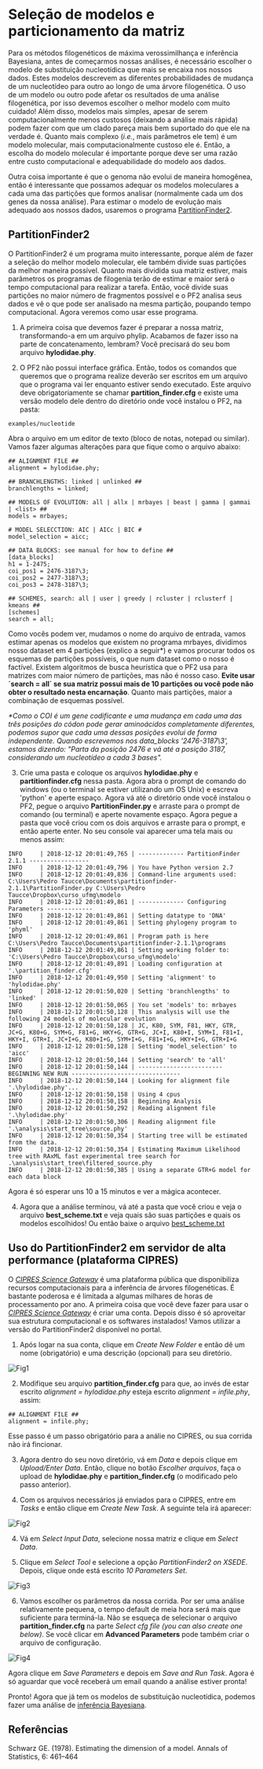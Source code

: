 # Seleção de modelos e particionamento da matriz

Para os métodos filogenéticos de máxima verossimilhança e inferência Bayesiana, antes de começarmos nossas análises, é necessário 
escolher o modelo de substituição nucleotídica que mais se encaixa nos nossos dados. Estes modelos descrevem as diferentes probabilidades
de mudança de um nucleotídeo para outro ao longo de uma árvore filogenética. O uso de um modelo ou outro pode afetar os resultados de 
uma análise filogenética, por isso devemos escolher o melhor modelo com muito cuidado! Além disso, modelos mais simples, apesar de serem
computacionalmente menos custosos (deixando a análise mais rápida) podem fazer com que um clado pareça mais bem suportado do que ele na
verdade é. Quanto mais complexo (*i.e.*, mais parâmetros ele tem) é um modelo molecular, mais computacionalmente custoso ele é. Então, a
escolha do modelo molecular é importante porque deve ser uma razão entre custo computacional e adequabilidade do modelo aos dados.

Outra coisa importante é que o genoma não evolui de maneira homogênea, então é interessante que possamos adequar os modelos moleculares 
a cada uma das partições que formos analisar (normalmente cada um dos genes da nossa análise). Para estimar o modelo de evolução mais 
adequado aos nossos dados, usaremos o programa [PartitionFinder2](https://github.com/brettc/partitionfinder/releases/tag/v2.1.1).

## PartitionFinder2

O PartitionFinder2 é um programa muito interessante, porque além de fazer a seleção do melhor modelo molecular, ele também divide suas 
partições da melhor maneira possível. Quanto mais dividida sua matriz estiver, mais parâmetros os programas de filogenia terão de 
estimar e maior será o tempo computacional para realizar a tarefa. Então, você divide suas partições no maior número de fragmentos 
possível e o PF2 analisa seus dados e vê o que pode ser analisado na mesma partição, poupando tempo computacional. Agora veremos como 
usar esse programa.

1) A primeira coisa que devemos fazer é preparar a nossa matriz, transformando-a em um arquivo phylip. Acabamos de fazer isso na parte 
de concatenamento, lembram? Você precisará do seu bom arquivo **hylodidae.phy**. 

2) O PF2 não possui interface gráfica. Então, todos os comandos que queremos que o programa realize deverão ser escritos em um arquivo 
que o programa vai ler enquanto estiver sendo executado. Este arquivo deve obrigatoriamente se chamar **partition_finder.cfg** e existe 
uma versão modelo dele dentro do diretório onde você instalou o PF2, na pasta:
```
examples/nucleotide
```
Abra o arquivo em um editor de texto (bloco de notas, notepad ou similar). Vamos fazer algumas alterações para que fique como o arquivo 
abaixo:
```
## ALIGNMENT FILE ##
alignment = hylodidae.phy;

## BRANCHLENGTHS: linked | unlinked ##
branchlengths = linked;

## MODELS OF EVOLUTION: all | allx | mrbayes | beast | gamma | gammai | <list> ##
models = mrbayes;

# MODEL SELECCTION: AIC | AICc | BIC #
model_selection = aicc;

## DATA BLOCKS: see manual for how to define ##
[data_blocks]
h1 = 1-2475;
coi_pos1 = 2476-3187\3;
coi_pos2 = 2477-3187\3;
coi_pos3 = 2478-3187\3;

## SCHEMES, search: all | user | greedy | rcluster | rclusterf | kmeans ##
[schemes]
search = all;
```
Como vocês podem ver, mudamos o nome do arquivo de entrada, vamos estimar apenas os modelos que existem no programa mrbayes, 
dividimos nosso dataset em 4 partições (explico a seguir\*) e vamos procurar todos os esquemas de partições possíveis, o que num 
dataset como o nosso é factível. Existem algoritmos de busca heurística que o PF2 usa para matrizes com maior número de partições, 
mas não é nosso caso. **Evite usar ´search = all´ se sua matriz possui mais de 10 partições ou você pode não obter o resultado nesta 
encarnação**. Quanto mais partições, maior a combinação de esquemas possível.

*\*Como o COI é um gene codificante e uma mudança em cada uma das três posições do códon pode gerar aminoácidos completamente diferentes,
podemos supor que cada uma dessas posições evolui de forma independente. Quando escrevemos nos data_blocks '2476-3187\3', estamos dizendo:
"Parta da posição 2476 e vá até a posição 3187, considerando um nucleotídeo a cada 3 bases".*


3) Crie uma pasta e coloque os arquivos **hylodidae.phy** e **partitionfinder.cfg** nessa pasta. Agora abra o prompt de comando do 
windows (ou o terminal se estiver utilizando um OS Unix) e escreva 'python' e aperte espaço. Agora vá até o diretório onde você instalou
o PF2, pegue o arquivo **PartitionFinder.py** e arraste para o prompt de comando (ou terminal) e aperte novamente espaço. Agora pegue 
a pasta que você criou com os dois arquivos e arraste para o prompt, e então aperte enter. No seu console vai aparecer uma tela mais ou
menos assim:
```
INFO     | 2018-12-12 20:01:49,765 | ------------- PartitionFinder 2.1.1 -----------------
INFO     | 2018-12-12 20:01:49,796 | You have Python version 2.7
INFO     | 2018-12-12 20:01:49,836 | Command-line arguments used: C:\Users\Pedro Taucce\Documents\partitionfinder-2.1.1\PartitionFinder.py C:\Users\Pedro Taucce\Dropbox\curso_ufmg\modelo
INFO     | 2018-12-12 20:01:49,861 | ------------- Configuring Parameters -------------
INFO     | 2018-12-12 20:01:49,861 | Setting datatype to 'DNA'
INFO     | 2018-12-12 20:01:49,861 | Setting phylogeny program to 'phyml'
INFO     | 2018-12-12 20:01:49,861 | Program path is here C:\Users\Pedro Taucce\Documents\partitionfinder-2.1.1\programs
INFO     | 2018-12-12 20:01:49,861 | Setting working folder to: 'C:\Users\Pedro Taucce\Dropbox\curso_ufmg\modelo'
INFO     | 2018-12-12 20:01:49,891 | Loading configuration at '.\partition_finder.cfg'
INFO     | 2018-12-12 20:01:49,950 | Setting 'alignment' to 'hylodidae.phy'
INFO     | 2018-12-12 20:01:50,020 | Setting 'branchlengths' to 'linked'
INFO     | 2018-12-12 20:01:50,065 | You set 'models' to: mrbayes
INFO     | 2018-12-12 20:01:50,128 | This analysis will use the following 24 models of molecular evolution
INFO     | 2018-12-12 20:01:50,128 | JC, K80, SYM, F81, HKY, GTR, JC+G, K80+G, SYM+G, F81+G, HKY+G, GTR+G, JC+I, K80+I, SYM+I, F81+I, HKY+I, GTR+I, JC+I+G, K80+I+G, SYM+I+G, F81+I+G, HKY+I+G, GTR+I+G
INFO     | 2018-12-12 20:01:50,128 | Setting 'model_selection' to 'aicc'
INFO     | 2018-12-12 20:01:50,144 | Setting 'search' to 'all'
INFO     | 2018-12-12 20:01:50,144 | ------------------------ BEGINNING NEW RUN -------------------------------
INFO     | 2018-12-12 20:01:50,144 | Looking for alignment file '.\hylodidae.phy'...
INFO     | 2018-12-12 20:01:50,158 | Using 4 cpus
INFO     | 2018-12-12 20:01:50,158 | Beginning Analysis
INFO     | 2018-12-12 20:01:50,292 | Reading alignment file '.\hylodidae.phy'
INFO     | 2018-12-12 20:01:50,306 | Reading alignment file '.\analysis\start_tree\source.phy'
INFO     | 2018-12-12 20:01:50,354 | Starting tree will be estimated from the data.
INFO     | 2018-12-12 20:01:50,354 | Estimating Maximum Likelihood tree with RAxML fast experimental tree search for .\analysis\start_tree\filtered_source.phy
INFO     | 2018-12-12 20:01:50,385 | Using a separate GTR+G model for each data block
```
Agora é só esperar uns 10 a 15 minutos e ver a mágica acontecer. 

4) Agora que a análise terminou, vá até a pasta que você criou e veja o arquivo **best_scheme.txt** e veja quais são suas partições e 
quais os modelos escolhidos! Ou então baixe o arquivo <a href="files/best_scheme.txt" download="best_scheme.txt">best_scheme.txt</a>

## Uso do PartitionFinder2 em servidor de alta performance (plataforma CIPRES)

O [*CIPRES Science Gateway*](http://www.phylo.org/) é uma plataforma pública que disponibiliza recursos computacionais para a inferência
de árvores filogenéticas. É bastante poderosa e é limitada a algumas milhares de horas de processamento por ano. A primeira coisa que 
você deve fazer para usar o [*CIPRES Science Gateway*](http://www.phylo.org/) é criar uma conta. Depois disso é só aproveitar sua 
estrutura computacional e os softwares instalados! Vamos utilizar a versão do PartitionFinder2 disponível no portal.

1) Após logar na sua conta, clique em *Create New Folder* e então dê um nome (obrigatório) e uma descrição (opcional) para seu diretório.

![Fig1](https://github.com/pedrotaucce/filogenia/blob/master/figures/fig_01_ml.png?raw=true)

2) Modifique seu arquivo **partition_finder.cfg** para que, ao invés de estar escrito *alignment = hylodidae.phy* esteja escrito *alignment =
infile.phy*, assim:
```
## ALIGNMENT FILE ##
alignment = infile.phy;
```
Esse passo é um passo obrigatório para a análie no CIPRES, ou sua corrida não irá fincionar.

3) Agora dentro do seu novo diretório, vá em *Data* e depois clique em *Upload/Enter Data*. Então, clique no botão *Escolher arquivos*,
faça o upload de **hylodidae.phy** e **partition_finder.cfg** (o modificado pelo passo anterior).

4) Com os arquivos necessários já enviados para o CIPRES, entre em *Tasks* e então clique em *Create New Task*. A seguinte tela irá 
aparecer:

![Fig2](https://github.com/pedrotaucce/filogenia/blob/master/figures/fig_02_ml.png?raw=true)

4) Vá em *Select Input Data*, selecione nossa matriz e clique em *Select Data*.

5) Clique em *Select Tool* e selecione a opção *PartitionFinder2 on XSEDE*. Depois, clique onde está escrito *10 Parameters Set*.

![Fig3](https://github.com/pedrotaucce/filogenia/blob/master/figures/fig_1_model.PNG?raw=true)

6) Vamos escolher os parâmetros da nossa corrida. Por ser uma análise relativamente pequena, o tempo default de meia hora será mais
que suficiente para terminá-la. Não se esqueça de selecionar o arquivo **partition_finder.cfg** na parte *Select cfg file (you can
also create one below)*. Se você clicar em **Advanced Parameters** pode também criar o arquivo de configuração.

![Fig4](https://github.com/pedrotaucce/filogenia/blob/master/figures/fig_2_model.PNG?raw=true)

Agora clique em *Save Parameters* e depois em *Save and Run Task*. Agora é só aguardar que você receberá um email quando a análise estiver pronta!

Pronto! Agora que já tem os modelos de substituição nucleotídica, podemos fazer uma análise de [inferência Bayesiana](https://pedrotaucce.github.io/filogenia/bayesiana).

## Referências

Schwarz GE. (1978). Estimating the dimension of a model. Annals of Statistics, 6: 461–464



